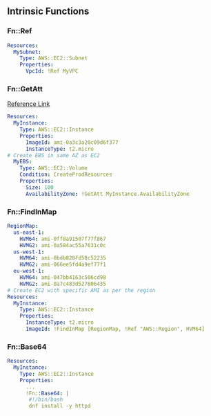 ## Intrinsic Functions

### Fn::Ref
```yaml
Resources:
  MySubnet:
    Type: AWS::EC2::Subnet
    Properties:
      VpcId: !Ref MyVPC
```

### Fn::GetAtt
[Reference Link](https://docs.aws.amazon.com/AWSCloudFormation/latest/TemplateReference/aws-resource-cloudfront-function.html#aws-resource-cloudfront-function-return-values)
```yaml
Resources:
  MyInstance:
    Type: AWS::EC2::Instance
    Properties:
      ImageId: ami-0a3c3a20c09d6f377
      InstanceType: t2.micro
# Create EBS in same AZ as EC2
  MyEBS:
    Type: AWS::EC2::Volume
    Condition: CreateProdResources
    Properties:
      Size: 100
      AvailabilityZone: !GetAtt MyInstance.AvailabilityZone
```

### Fn::FindInMap
```yaml
RegionMap:
  us-east-1:
    HVM64: ami-0ff8a91507f77f867
    HVMG2: ami-0a584ac55a7631c0c
  us-west-1:
    HVM64: ami-0bdb828fd58c52235
    HVMG2: ami-066ee5fd4a9ef77f1
  eu-west-1:
    HVM64: ami-047bb4163c506cd98
    HVMG2: ami-0a7c483d527806435
# Create EC2 with specific AMI as per the region
Resources:
  MyInstance:
    Type: AWS::EC2::Instance
    Properties:
      InstanceType: t2.micro
      ImageId: !FindInMap [RegionMap, !Ref "AWS::Region", HVM64]
```
### Fn::Base64
```yaml
Resources:
  MyInstance:
    Type: AWS::EC2::Instance
    Properties:
      ...
      !Fn::Base64: |
       #!/bin/bash
       dnf install -y httpd 
```
